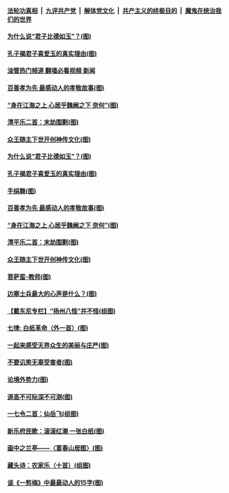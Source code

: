 ####  [法轮功真相](../../../../basic/blob/master/README.md?t=12061402) &nbsp;|&nbsp; [九评共产党](../../../../9ping.md/blob/master/README.md?t=12061402) &nbsp;|&nbsp; [解体党文化](../../../../jtdwh.md/blob/master/README.md?t=12061402)  &nbsp;|&nbsp; [共产主义的终极目的](../../../../gczydzjmd.md/blob/master/README.md?t=12061402) &nbsp;|&nbsp; [魔鬼在统治我们的世界](../../../../mgztzwmdsj.md/blob/master/README.md?t=12061402) 

#### [为什么说“君子比德如玉”？(图)](../pages/p7/1023096.md?t=12061402) 

#### [孔子揭君子喜爱玉的真实理由(图)](../pages/p7/1022337.md?t=12061402) 

#### [油管热门频道 翻墙必看视频 新闻](http://129.146.143.75:81/youtube.html?12061402)

#### [百善孝为先 最感动人的孝敬故事(图)](../pages/p7/1023010.md?t=12061402) 

#### [“身在江海之上 心居乎魏阙之下 奈何”(图)](../pages/p7/1013450.md?t=12061402) 

#### [清平乐二首：末劫围剿(图)](../pages/p7/1022999.md?t=12061402) 

#### [众王随主下世开创神传文化(图)](../pages/p7/1020115.md?t=12061402) 

#### [为什么说“君子比德如玉”？(图)](../pages/p7/1023096.md?t=12061402) 

#### [孔子揭君子喜爱玉的真实理由(图)](../pages/p7/1022337.md?t=12061402) 

#### [手绢舞(图)](../pages/p7/1022892.md?t=12061402) 

#### [百善孝为先 最感动人的孝敬故事(图)](../pages/p7/1023010.md?t=12061402) 

#### [“身在江海之上 心居乎魏阙之下 奈何”(图)](../pages/p7/1013450.md?t=12061402) 

#### [清平乐二首：末劫围剿(图)](../pages/p7/1022999.md?t=12061402) 

#### [众王随主下世开创神传文化(图)](../pages/p7/1020115.md?t=12061402) 

#### [菩萨蛮-教师(图)](../pages/p7/1023297.md?t=12061402) 

#### [边塞士兵最大的心声是什么？(图)](../pages/p7/1022565.md?t=12061402) 

#### [【戴东尼专栏】“扬州八怪”并不怪(组图)](../pages/p7/1012797.md?t=12061402) 

#### [七律: 白纸革命（外一首）(图)](../pages/p7/1023095.md?t=12061402) 

#### [一起来感受天界众生的美丽与庄严(图)](../pages/p7/1019197.md?t=12061402) 

#### [不要讥笑无辜受害者(图)](../pages/p7/1023179.md?t=12061402) 

#### [论境外势力(图)](../pages/p7/1023000.md?t=12061402) 

#### [道高不可际深不可测(图)](../pages/p7/1022981.md?t=12061402) 

#### [一七令二首：仙岳飞(组图)](../pages/p7/1022715.md?t=12061402) 

#### [新乐府民歌：滚滚红潮 一张白纸(图)](../pages/p7/1023052.md?t=12061402) 

#### [画中之兰亭——〈富春山居图〉(图)](../pages/p7/1022721.md?t=12061402) 

#### [藏头诗：农家乐（十首）(组图)](../pages/p7/1022811.md?t=12061402) 

#### [谈《一剪梅》中最最动人的15字(图)](../pages/p7/1022341.md?t=12061402) 

<img src='http://gfw-breaker.win/goodnews/indexes/p7.md' width='0px' height='0px'/>

